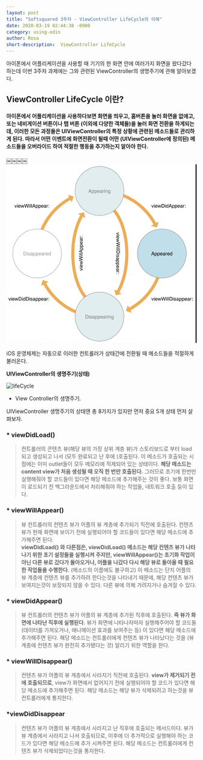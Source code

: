 ```yaml
---
layout: post
title: "Softsquared 3주차 - ViewController LifeCycle의 이해"
date: 2020-03-19 02:44:38 -0900
category: using-odin
author: Rosa
short-description:  ViewController LifeCycle
---
```

아이폰에서 어플리케이션을 사용할 때 기기의 한 화면 안에 여러가지 화면을 왔다갔다 하는데 이번 3주차 과제에는 그와 관련된 ViewController의 생명주기에 관해 알아보겠다.

## **ViewController LifeCycle 이란?**

#### 아이폰에서 어플리케이션을 사용하다보면 화면을 띄우고, 홈버튼을 눌러 화면을 없애고, 또는 네비게이션 버튼이나 탭 버튼 (이외에 다양한 객체들)을 눌러 화면 전환을 하게되는데, 이러한 모든 과정들은 UIViewController의 특정 상황에 관련된 메소드들로 관리하게 된다. 따라서 어떤 이벤트에 화면전환이 될때 어떤 (UIViewController에 정의된) 메소드들을 오버라이드 하여 적절한 행동을 추가하는지 알아야 한다.  
￼￼￼￼![ex_screenshot](../img/viewlife.png)

iOS 운영체제는 자동으로 이러한 컨트롤러가 상태간에 전환될 때 메소드들을 적절하게 불러온다.  

**UIViewController의 생명주기(상태)**

![lifeCycle](../img/LifeCycle)
- View Controller의 생명주기. 

UIViewController 생명주기의 상태엔 총 8가지가 있지만 먼저 중요 5개 상태 먼저 살펴보자.

### * viewDidLoad() 
> 컨트롤러의 콘텐츠 뷰(해당 뷰의 가장 상위 계층 뷰)가 스토리보드로 부터 load되고 생성되고 나서 (모두 완료되고 난 후에 )호출된다. 이 메소드가 호출되는 시점에는 이미 outlet들이 모두 메모리에 적제되어 있는 상태이다. **해당 메소드는 content view가 처음 생성될 때 오직 한 번만 호출된다.** 그러므로 초기에 한번만 실행해줘야 할 코드들이 있다면 해당 메소드에 추가해주는 것이 좋다. 보통 화면이 로드되기 전 백그라운드에서 처리해줘야 하는 작업들, 네트워크 호출 등이 있다.  

### * viewWillAppear()
> 뷰 컨트롤러의 컨텐츠 뷰가 어플의 뷰 계층에 추가되기 직전에 호출된다. 컨텐츠 뷰가 현재 화면에 보이기 전에 실행되어야 할 코드들이 있다면 해당 메소드에 추가해주면 된다.  
> **viewDidLoad() 와 다른점은, viewDidLoad()  메소드는 해당 컨텐츠 뷰가 나타나기 위한 초기 설정들을 실행시켜 주지만, viewWillAppear()는 초기화 작업이 아닌 다른 뷰로 갔다가 돌아오거나, 어플을 나갔다 다시 해당 뷰로 돌아올 때 필요한 작업들을 수행한다.**
>(메소드의 이름에도 불구하고) 이 메소드는 단지 어플의 뷰 계층에 컨텐츠 뷰를 추가하려 한다는것을 나타내기 때문에, 해당 컨텐츠 뷰가 보여지는것이 보장되지 않을 수 있다. 다른 뷰에 의해 가려지거나 숨겨질 수 있다.

### * viewDidAppear()
> 뷰 컨트롤러의 컨텐츠 뷰가 어플의 뷰 계층에 추가된 직후에 호출된다. **즉 뷰가 화면에 나타난 직후에 실행된다.** 뷰가 화면에 나타나자마자 실행해주어야 할 코드들(데이터를 가져오거나, 애니메이션 효과를 보여주는 등) 이 있다면 해당 메소드에 추가해주면 된다. 해당 메소드는 컨트롤러에게 컨텐츠 뷰가 나타났다는 것을 (뷰 계층에 컨텐츠 뷰가 완전히 추가됐다는 것) 알리기 위한 역할을 한다.

### * viewWillDisappear()
> 컨텐츠 뷰가 어플의 뷰 계층에서 사라지기 직전에 호출된다. **view가 제거되기 전에 호출되므로**, view가 화면에서 없어지기 전에 실행되어야 할 코드가 있다면 해당 메소드에 추가해주면 된다. 해당 메소드는 해당 뷰가 삭제되려고 하는것을 뷰 컨트롤러에게 통지한다.

### *viewDidDisappear
> 컨텐츠 뷰가 어플의 뷰 계층에서 사라지고 난 직후에 호출되는 메서드이다. 뷰가 뷰 계층에서 사라지고 나서 호출되므로, 이후에 더 추가적으로 실행해야 하는 코드가 있다면 해당 메소드에 추가 시켜주면 된다. 해당 메소드는 컨트롤러에게 컨텐츠 뷰가 삭제되었다는것을 통지한다.



